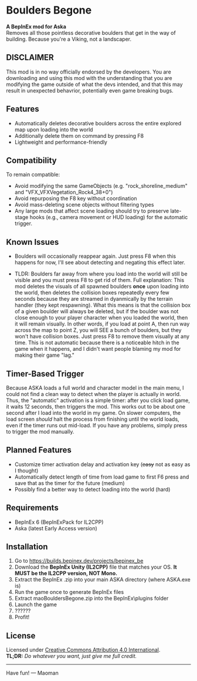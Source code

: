 # Boulders Begone

**A BepInEx mod for Aska**  
Removes all those pointless decorative boulders that get in the way of building. Because you're a Viking, not a landscaper.

## DISCLAIMER

This mod is in no way officially endorsed by the developers. You are downloading and using this mod with the understanding that you are modifying the game outside of what the devs intended, and that this may result in unexpected behavrior, potentially even game breaking bugs.

## Features

- Automatically deletes decorative boulders across the entire explored map upon loading into the world
- Additionally delete them on command by pressing F8
- Lightweight and performance-friendly

## Compatibility

To remain compatible:
- Avoid modifying the same GameObjects (e.g. "rock_shoreline_medium" and "VFX_VFXVegetation_Rock4_38+0")
- Avoid repurposing the F8 key without coordination
- Avoid mass-deleting scene objects without filtering types
- Any large mods that affect scene loading should try to preserve late-stage hooks (e.g., camera movement or HUD loading) for the automatic trigger.

## Known Issues

- Boulders will occasionally reappear again. Just press F8 when this happens for now, I'll see about detecting and negating this effect later.

- TLDR: Boulders far away from where you load into the world will still be visible and you must press F8 to get rid of them. Full explanation: This mod deletes the visuals of all spawned boulders **once** upon loading into the world, then deletes the collision boxes repeatedly every few seconds because they are streamed in dyanmically by the terrain handler (they kept respawning). What this means is that the collision box of a given boulder will always be deleted, but if the boulder was not close enough to your player character when you loaded the world, then it will remain visually. In other words, if you load at point A, then run way across the map to point Z, you will SEE a bunch of boulders, but they won't have collision boxes. Just press F8 to remove them visually at any time. This is not automatic because there is a noticeable hitch in the game when it happens, and I didn't want people blaming my mod for making their game "lag." 

## Timer-Based Trigger

Because ASKA loads a full world and character model in the main menu, I could not find a clean way to detect when the player is actually in world. Thus, the "automatic" activation is a simple timer: after you click load game, it waits 12 seconds, then triggers the mod. This works out to be about one second after I load into the world in my game. On slower computers, the load screen *should* halt the process from finishing until the world loads, even if the timer runs out mid-load. If you have any problems, simply press  to trigger the mod manually.

## Planned Features

- Customize timer activation delay and activation key (~~easy~~ not as easy as I thought)
- Automatically detect length of time from load game to first F6 press and save that as the timer for the future (medium)
- Possibly find a better way to detect loading into the world (hard)

## Requirements

- BepInEx 6 (BepInExPack for IL2CPP)
- Aska (latest Early Access version)

## Installation

1. Go to https://builds.bepinex.dev/projects/bepinex_be
2. Download the **BepInEx Unity (IL2CPP)** file that matches your OS. **It MUST be the IL2CPP version, NOT Mono.**
3. Extract the BepInEx .zip into your main ASKA directory (where ASKA.exe is)
4. Run the game once to generate BepInEx files
5. Extract maoBouldersBegone.zip into the BepInEx\plugins folder
6. Launch the game
7. ??????
8. Profit!

## License

Licensed under [Creative Commons Attribution 4.0 International](https://creativecommons.org/licenses/by/4.0/).  
**TL;DR:** *Do whatever you want, just give me full credit.*

---

Have fun!
— Maoman 
